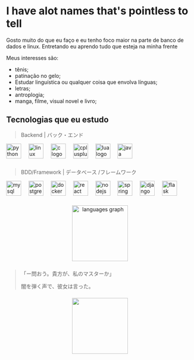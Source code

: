 # I have alot names that's pointless to tell

Gosto muito do que eu faço e eu tenho foco maior na parte de banco de dados e linux.
Entretando eu aprendo tudo que esteja na minha frente

Meus interesses são:

- tênis;
- patinação no gelo;
- Estudar linguística ou qualquer coisa que envolva línguas;
- letras;
- antroplogia;
- manga, filme, visual novel e livro;

## Tecnologias que eu estudo

> Backend | バック・エンド
<div align="left">
  <img src="https://cdn.jsdelivr.net/gh/devicons/devicon/icons/python/python-plain.svg" height="40" alt="python logo"  />
  <img width="12" />
  <img src="https://cdn.simpleicons.org/linux/FCC624" height="40" alt="linux logo"  />
  <img width="12" />
  <img src="https://cdn.jsdelivr.net/gh/devicons/devicon/icons/c/c-plain.svg" height="40" alt="c logo"  />
  <img width="12" />
  <img src="https://cdn.jsdelivr.net/gh/devicons/devicon/icons/cplusplus/cplusplus-plain.svg" height="40" alt="cplusplus logo"  />
  <img width="12" />
  <img src="https://cdn.jsdelivr.net/gh/devicons/devicon/icons/lua/lua-plain.svg" height="40" alt="lua logo"  />
  <img width="12" />
  <img src="https://cdn.jsdelivr.net/gh/devicons/devicon/icons/java/java-plain.svg" height="40" alt="java logo"  />
</div>

###
> BDD/Framework | データベース /フレームワーク

<div align="left">
  <img src="https://img.shields.io/badge/MySQL-4479A1?logo=mysql&logoColor=white&style=for-the-badge" height="40" alt="mysql logo"  />
  <img width="12" />
  <img src="https://img.shields.io/badge/PostgreSQL-4169E1?logo=postgresql&logoColor=white&style=for-the-badge" height="40" alt="postgresql logo"  />
  <img width="12" />
  <img src="https://img.shields.io/badge/Docker-2496ED?logo=docker&logoColor=white&style=for-the-badge" height="40" alt="docker logo"  />
  <img width="12" />
  <img src="https://img.shields.io/badge/React-61DAFB?logo=react&logoColor=black&style=for-the-badge" height="40" alt="react logo"  />
  <img width="12" />
  <img src="https://img.shields.io/badge/Node.js-339933?logo=nodedotjs&logoColor=white&style=for-the-badge" height="40" alt="nodejs logo"  />
  <img width="12" />
  <img src="https://img.shields.io/badge/Spring-6DB33F?logo=spring&logoColor=black&style=for-the-badge" height="40" alt="spring logo"  />
  <img width="12" />
  <img src="https://img.shields.io/badge/Django-092E20?logo=django&logoColor=white&style=for-the-badge" height="40" alt="django logo"  />
  <img width="12" />
  <img src="https://img.shields.io/badge/Flask-000000?logo=flask&logoColor=white&style=for-the-badge" height="40" alt="flask logo"  />
</div>

###

<div align="center">
  <img src="https://github-readme-stats.vercel.app/api/top-langs?username=Lucast34&locale=en&hide_title=false&layout=compact&card_width=320&langs_count=5&theme=dracula&hide_border=false&order=2&custom_title=%E6%B0%B4%E4%B8%AD%E5%A4%A2%20" height="150" alt="languages graph"  />
</div>

###

>「ー問おう。貴方が、私のマスターか」
> 
> 闇を弾く声で、彼女は言った。

###

<div align="center">
  <img height="150" src="https://media.tenor.com/TzcYxFaoLlgAAAAj/saber-fate.gif"  />
</div>

###

